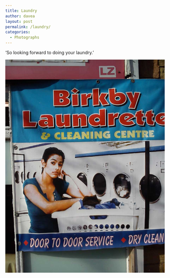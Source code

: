 ```yaml
---
title: Laundry
author: davea
layout: post
permalink: /laundry/
categories:
  - Photographs
---
```

&#8216;So looking forward to doing your laundry.&#8217;


<img src="../images/bored.jpg" alt="wpid-dsc_0071.jpg" />
